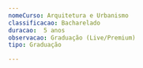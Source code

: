 ```yaml
---
nomeCurso: Arquitetura e Urbanismo 
classificacao: Bacharelado 
duracao:  5 anos 
observacao: Graduação (Live/Premium)
tipo: Graduação 

---
```


